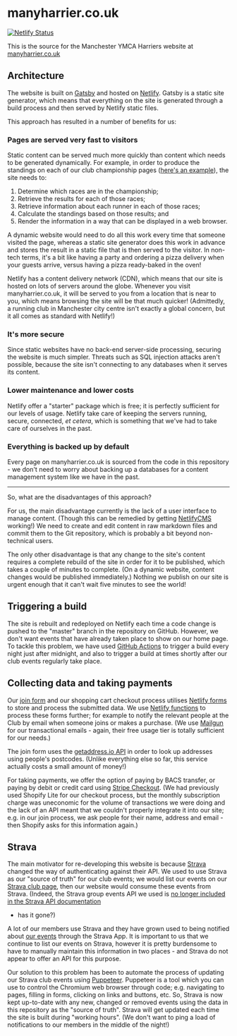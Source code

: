 # manyharrier.co.uk

[![Netlify Status](https://api.netlify.com/api/v1/badges/b06dbe2a-da15-435e-a03c-5ac030dd3433/deploy-status)](https://app.netlify.com/sites/manyharrier-alpha/deploys)

This is the source for the Manchester YMCA Harriers website at 
[manyharrier.co.uk](https://manyharrier.co.uk)

## Architecture
The website is built on [Gatsby](https://gatsbyjs.org) and hosted on 
[Netlify](https://netlify.com). Gatsby is a static site generator, which means 
that everything on the site is generated through a build process and then served 
by Netlify static files.

This approach has resulted in a number of benefits for us:

### Pages are served very fast to visitors
Static content can be served much more quickly than content which needs to be 
generated dynamically. For example, in order to produce the standings on each 
of our club championship pages ([here's an example](https://manyharrier.co.uk/championships/2019-20-cross-country-championship/)),
the site needs to:

1) Determine which races are in the championship;
1) Retrieve the results for each of those races;
1) Retrieve information about each runner in each of those races;
1) Calculate the standings based on those results; and
1) Render the information in a way that can be displayed in a web browser.

A dynamic website would need to do all this work every time that someone visited 
the page, whereas a static site generator does this work in advance and stores 
the result in a static file that is then served to the visitor. In non-tech
terms, it's a bit like having a party and ordering a pizza delivery when your
guests arrive, versus having a pizza ready-baked in the oven!

Netlify has a content delivery network (CDN), which means that our site is
hosted on lots of servers around the globe. Whenever you visit manyharrier.co.uk,
it will be served to you from a location that is near to you, which means 
browsing the site will be that much quicker! (Admittedly, a running club in
Manchester city centre isn't exactly a global concern, but it all comes as 
standard with Netlify!)

### It's more secure
Since static websites have no back-end server-side processing, securing the
website is much simpler. Threats such as SQL injection attacks aren't possible,
because the site isn't connecting to any databases when it serves its content.

### Lower maintenance and lower costs
Netlify offer a "starter" package which is free; it is perfectly sufficient for
our levels of usage. Netlify take care of keeping the servers running, secure, 
connected, _et cetera_, which is something that we've had to take care of 
ourselves in the past.

### Everything is backed up by default
Every page on manyharrier.co.uk is sourced from the code in this repository - 
we don't need to worry about backing up a databases for a content management
system like we have in the past.

---

So, what are the disadvantages of this approach? 

For us, the main disadvantage currently is the lack of a user interface to 
manage content. (Though this can be remedied by getting 
[NetlifyCMS](https://www.netlifycms.org/) working!) We need to create and
edit content in raw markdown files and commit them to the Git repository,
which is probably a bit beyond non-technical users.

The only other disadvantage is that any change to the site's content requires a
complete rebuild of the site in order for it to be published, which takes a 
couple of minutes to complete. (On a dynamic website, content changes would be 
published immediately.) Nothing we publish on our site is urgent enough that
it can't wait five minutes to see the world!

## Triggering a build
The site is rebuilt and redeployed on Netlify each time a code change is pushed
to the "master" branch in the repository on GitHub. However, we don't want
events that have already taken place to show on our home page. To tackle this
problem, we have used [GitHub Actions](https://github.com/features/actions) to
trigger a build every night just after midnight, and also to trigger a build at
times shortly after our club events regularly take place.

## Collecting data and taking payments
Our [join form](https://manyharrier.co.uk/join/form) and our shopping cart
checkout process utilises [Netlify forms](https://www.netlify.com/products/forms/)
to store and process the submitted data. We use [Netlify functions](https://www.netlify.com/products/functions/)
to process these forms further; for example to notify the relevant people at 
the Club by email when someone joins or makes a purchase. (We use 
[Mailgun](https://mailgun.com) for our transactional emails - again, their free
usage tier is totally sufficient for our needs.)

The join form uses the [getaddress.io API](https://getaddress.io) in order to
look up addresses using people's postcodes. (Unlike everything else so far, this
service actually costs a small amount of money!)

For taking payments, we offer the option of paying by BACS transfer, or paying 
by debit or credit card using [Stripe Checkout](https://stripe.com/payments/checkout).
(We had previously used Shopify Lite for our checkout process, but the 
monthly subscription charge was uneconomic for the volume of transactions we
were doing and the lack of an API meant that we couldn't properly integrate it
into our site; e.g. in our join process, we ask people for their name, address 
and email - then Shopify asks for this information again.)

## Strava
The main motivator for re-developing this website is because [Strava](https://strava.com)
changed the way of authenticating against their API. We used to use Strava as 
our "source of truth" for our club events; we would list our events on our 
[Strava club page](https://strava.com/clubs/manyharrier), then our website would 
consume these events from Strava. (Indeed, the Strava group events API we used
is [no longer included in the Strava API documentation](https://developers.strava.com/docs/reference/#api-Clubs)
- has it gone?)

A lot of our members use Strava and they have grown used to being notified about
[our events](https://manyharrier.co.uk/events/) through the Strava App. It is
important to us that we continue to list our events on Strava, however it is
pretty burdensome to have to manually maintain this information in two places -
and Strava do not appear to offer an API for this purpose. 

Our solution to this problem has been to automate the process of updating our 
Strava club events using [Puppeteer](https://pptr.dev). Puppeteer is a tool 
which you can use to control the Chromium web browser through code; e.g. 
navigating to pages, filling in forms, clicking on links and buttons, etc. So, 
Strava is now kept up-to-date with any new, changed or removed events using the 
data in this repository as the "source of truth". Strava will get updated each
time the site is built during "working hours". (We don't want to ping a load of
notifications to our members in the middle of the night!)
